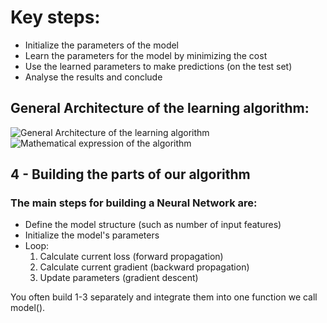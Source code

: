 # Key steps:

- Initialize the parameters of the model
- Learn the parameters for the model by minimizing the cost  
- Use the learned parameters to make predictions (on the test set)
- Analyse the results and conclude

## General Architecture of the learning algorithm:

![General Architecture of the learning algorithm](https://user-images.githubusercontent.com/50799373/99905368-26fdd380-2caf-11eb-93d0-57b5450747af.png)
![Mathematical expression of the algorithm](https://user-images.githubusercontent.com/50799373/99905418-76440400-2caf-11eb-9614-69b2b26204ad.png)

## 4 - Building the parts of our algorithm

### The main steps for building a Neural Network are:

- Define the model structure (such as number of input features)
- Initialize the model's parameters
- Loop:
  1. Calculate current loss (forward propagation)
  2. Calculate current gradient (backward propagation)
  3. Update parameters (gradient descent)

You often build 1-3 separately and integrate them into one function we call model().
